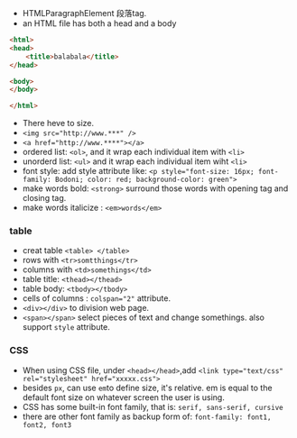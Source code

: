 - <p></p> HTMLParagraphElement 段落tag.
- an HTML file has both a head and a body

```html
<html>
<head>
    <title>balabala</title>
</head>

<body>
</body>

</html>

```

- There heve <p1> to <p6> size.
- `<img src="http://www.***" />`
- `<a href="http://www.****"></a>`
- ordered list: `<ol>`, and it wrap each individual item with `<li>`
- unorderd list: `<ul>` and it wrap each individual item wiht `<li>`
- font style: add style attribute like: `<p style="font-size: 16px; font-family: Bodoni; color: red; background-color: green">`
- make words bold: `<strong>` surround those words with opening tag and closing tag.
- make words italicize : `<em>words</em>`

### table

- creat table `<table> </table>`
- rows with `<tr>somtthings</tr>`
- columns with `<td>somethings</td>`
- table title: `<thead></thead>`
- table body: `<tbody></tbody>`
- cells of columns : `colspan="2"` attribute.
- `<div></div>` to division web page.
- `<span></span>` select pieces of text and change somethings. also support `style` attribute.

### CSS

- When using CSS file, under `<head></head>`,add `<link type="text/css" rel="stylesheet" href="xxxxx.css">`
- besides `px`, can use `em`to define size, it's relative. em is equal to the default font size on whatever screen the user is using.
- CSS has some built-in font family, that is: `serif, sans-serif, cursive`
- there are other font family as backup form of: `font-family: font1, font2, font3`
